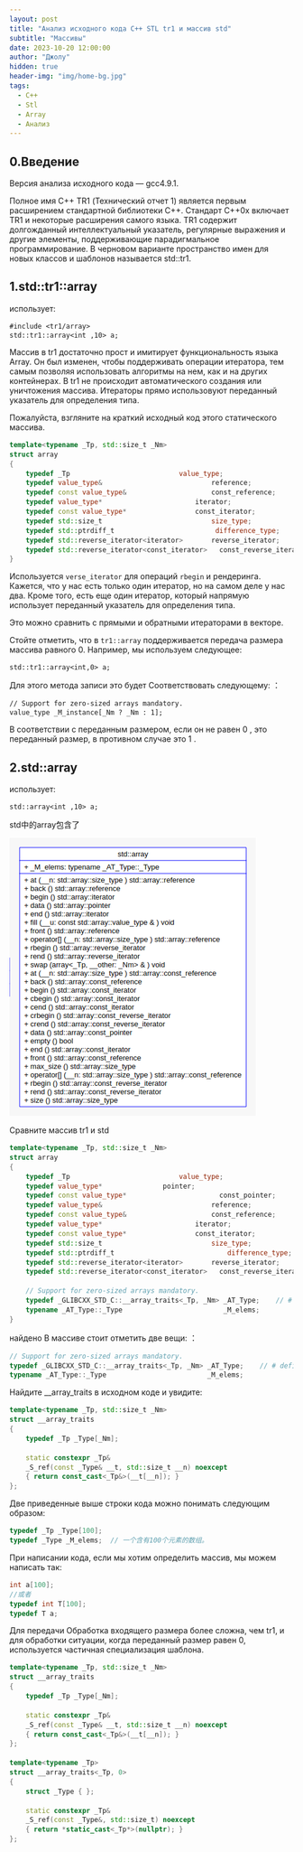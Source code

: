 ```yaml
---
layout: post
title: "Анализ исходного кода C++ STL tr1 и массив std"
subtitle: "Массивы"
date: 2023-10-20 12:00:00
author: "Джолу"
hidden: true
header-img: "img/home-bg.jpg"
tags:
  - C++
  - Stl
  - Array
  - Анализ
---
```


## 0.Введение

Версия анализа исходного кода — gcc4.9.1.

Полное имя C++ TR1 (Технический отчет 1) является первым расширением стандартной библиотеки C++. Стандарт C++0x включает
TR1 и некоторые расширения самого языка. TR1 содержит долгожданный интеллектуальный указатель, регулярные выражения и
другие элементы, поддерживающие парадигмальное программирование. В черновом варианте пространство имен для новых классов
и шаблонов называется std::tr1.

## 1.std::tr1::array

использует:

```
#include <tr1/array>
std::tr1::array<int ,10> a;
```

Массив в tr1 достаточно прост и имитирует функциональность языка Array. Он был изменен, чтобы поддерживать операции
итератора, тем самым позволяя использовать алгоритмы на нем, как и на других контейнерах. В tr1 не происходит
автоматического создания или уничтожения массива. Итераторы прямо использовуют переданный указатель для определения
типа.

Пожалуйста, взгляните на краткий исходный код этого статического массива.

```cpp
template<typename _Tp, std::size_t _Nm>
struct array
{
    typedef _Tp 	    			      value_type;
    typedef value_type&                   	      reference;
    typedef const value_type&             	      const_reference;
    typedef value_type*          		      iterator;
    typedef const value_type*			      const_iterator;
    typedef std::size_t                    	      size_type;
    typedef std::ptrdiff_t                   	   difference_type;
    typedef std::reverse_iterator<iterator>	      reverse_iterator;
    typedef std::reverse_iterator<const_iterator>   const_reverse_iterator;
}
```

Используется `verse_iterator` для операций `rbegin` и рендеринга. Кажется, что у нас есть только один итератор, но на
самом деле у нас два. Кроме того, есть еще один итератор, который напрямую использует переданный указатель для
определения типа.

Это можно сравнить с прямыми и обратными итераторами в векторе.

Стойте отметить, что в `tr1::array` поддерживается передача размера массива равного 0. Например, мы используем
следующее:

```
std::tr1::array<int,0> a;
```

Для этого метода записи это будет Соответствовать следующему: ：

```
// Support for zero-sized arrays mandatory.
value_type _M_instance[_Nm ? _Nm : 1];
```

В соответствии с переданным размером, если он не равен 0 , это переданный размер, в противном случае это 1 .

## 2.std::array

использует:

```
std::array<int ,10> a;
```

std中的array包含了

![std_array.png](https://raw.githubusercontent.com/Light-City/cloudimg/master/std_array.png)

Сравните массив tr1 и std

```cpp
template<typename _Tp, std::size_t _Nm>
struct array
{
    typedef _Tp 	    			      value_type;
    typedef value_type*			      pointer;
    typedef const value_type*                       const_pointer;
    typedef value_type&                   	      reference;
    typedef const value_type&             	      const_reference;
    typedef value_type*          		      iterator;
    typedef const value_type*			      const_iterator;
    typedef std::size_t                    	      size_type;
    typedef std::ptrdiff_t                   	      difference_type;
    typedef std::reverse_iterator<iterator>	      reverse_iterator;
    typedef std::reverse_iterator<const_iterator>   const_reverse_iterator;

    // Support for zero-sized arrays mandatory.
    typedef _GLIBCXX_STD_C::__array_traits<_Tp, _Nm> _AT_Type;    // # define _GLIBCXX_STD_C std
    typename _AT_Type::_Type                         _M_elems;
}
```

найдено В массиве стоит отметить две вещи:
：

```cpp
// Support for zero-sized arrays mandatory.
typedef _GLIBCXX_STD_C::__array_traits<_Tp, _Nm> _AT_Type;    // # define _GLIBCXX_STD_C std
typename _AT_Type::_Type                         _M_elems;
```

Найдите __array_traits в исходном коде и увидите:

```cpp
template<typename _Tp, std::size_t _Nm>
struct __array_traits
{
    typedef _Tp _Type[_Nm];

    static constexpr _Tp&
    _S_ref(const _Type& __t, std::size_t __n) noexcept
    { return const_cast<_Tp&>(__t[__n]); }
};
```

Две приведенные выше строки кода можно понимать следующим образом:

```cpp
typedef _Tp _Type[100];
typedef _Type _M_elems;  // 一个含有100个元素的数组。
```

При написании кода, если мы хотим определить массив, мы можем написать так:

```cpp
int a[100];
//或者
typedef int T[100];
typedef T a;
```

Для передачи Обработка входящего размера более сложна, чем tr1, и для обработки ситуации, когда переданный размер равен
0, используется частичная специализация шаблона.

```cpp
template<typename _Tp, std::size_t _Nm>
struct __array_traits
{
    typedef _Tp _Type[_Nm];

    static constexpr _Tp&
    _S_ref(const _Type& __t, std::size_t __n) noexcept
    { return const_cast<_Tp&>(__t[__n]); }
};

template<typename _Tp>
struct __array_traits<_Tp, 0>
{
    struct _Type { };

    static constexpr _Tp&
    _S_ref(const _Type&, std::size_t) noexcept
    { return *static_cast<_Tp*>(nullptr); }
};
```
